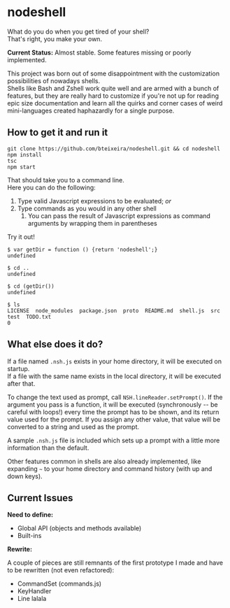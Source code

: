 nodeshell
=========

What do you do when you get tired of your shell?  
That's right, you make your own.

**Current Status:** Almost stable. Some features missing or poorly implemented.

This project was born out of some disappointment with the customization possibilities of nowadays shells.  
Shells like Bash and Zshell work quite well and are armed with a bunch of features, but they are really hard to customize if you're not up for reading epic size documentation and learn all the quirks and corner cases of weird mini-languages created haphazardly for a single purpose.
<!--After reading the whole User Guide on Zsh, I still felt like I didn't really know how to start making my own customization if I wasn't willing to just accept what Oh-My-Zsh provides out of the box.-->

<!--What I want is a shell that I can customize using a single imperative language instead of learning a handful of declarative langlets and three different languages for regular expression.
I want a shell that lets me evaluate normal expressions in my favorite language while still accepting known commands like "cd .."
I want a shell that exposes an API in Javascript and then just lets me do whatever I want. If the user already knows Javascript, they already know how to customize the shell.-->

<!--...and as far as I know, there isn't such a thing.

So I guess it's up to me.-->

<!--We'll start simple and just have a command line that takes usual commands as well as inline JS.
Then we'll go crazy.-->

How to get it and run it
------------------------

```
git clone https://github.com/bteixeira/nodeshell.git && cd nodeshell
npm install
tsc
npm start
```

That should take you to a command line.  
Here you can do the following:

1. Type valid Javascript expressions to be evaluated; *or*
2. Type commands as you would in any other shell
    1. You can pass the result of Javascript expressions as command arguments by wrapping them in parentheses

Try it out!

```
$ var getDir = function () {return 'nodeshell';}
undefined

$ cd ..
undefined

$ cd (getDir())
undefined

$ ls
LICENSE  node_modules  package.json  proto  README.md  shell.js  src  test  TODO.txt
0
```

What else does it do?
---------------------
If a file named `.nsh.js` exists in your home directory, it will be executed on startup.  
If a file with the same name exists in the local directory, it will be executed after that.

To change the text used as prompt, call `NSH.lineReader.setPrompt()`. If the argument you pass is a
function, it will be executed (synchronously -- be careful with loops!) every time the prompt has to be shown, and its return value
used for the prompt. If you assign any other value, that value will be converted to a string and used as the
prompt.

A sample `.nsh.js` file is included which sets up a prompt with a little more information than the default.

Other features common in shells are also already implemented, like expanding `~` to your home directory and command
history (with up and down keys).

Current Issues
--------------

**Need to define:**
* Global API (objects and methods available)
* Built-ins

**Rewrite:**

A couple of pieces are still remnants of the first prototype I made and have to be rewritten (not even refactored):

* CommandSet (commands.js)
* KeyHandler
* Line
lalala